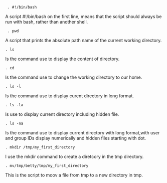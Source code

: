      . #!/bin/bash
 A script  #!/bin/bash on the first line,  means that the script should always be run with bash, rather than another shell.

     . pwd
 A script that prints the absolute path name of the current working directory.

    . ls
Is the command use to display the content of directory.

    . cd
Is the command use to change the working directory to our home.

    . ls -l
Is the command use to display curent directory in long format.

    . ls -la
Is use to display current directory including hidden file.

    . ls -na
Is the command use to display current directory with long format,with user and group IDs display numerically and hidden files starting with dot.

    . mkdir /tmp/my_first_directory 
I use the mkdir command to create a diretcory in the tmp directory.

    . mv/tmp/betty/tmp/my_first_directory
This is the script to moov a file from tmp to a new directory in tmp.

